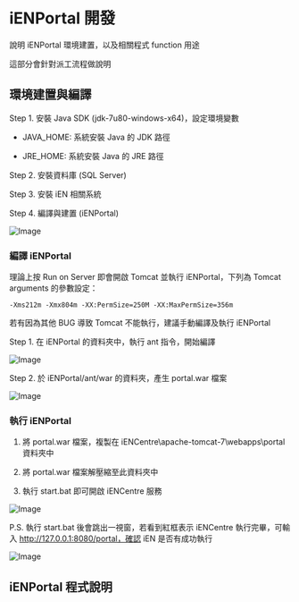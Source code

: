 # iENPortal 開發

說明 iENPortal 環境建置，以及相關程式 function 用途

這部分會針對派工流程做說明

## 環境建置與編譯

Step 1. 安裝 Java SDK (jdk-7u80-windows-x64)，設定環境變數

* JAVA_HOME: 系統安裝 Java 的 JDK 路徑

* JRE_HOME: 系統安裝 Java 的 JRE 路徑

Step 2. 安裝資料庫 (SQL Server)

Step 3. 安裝 iEN 相關系統

Step 4. 編譯與建置 (iENPortal)

![Image](iENPortal/environment.png)

### 編譯 iENPortal

理論上按 Run on Server 即會開啟 Tomcat 並執行 iENPortal，下列為 Tomcat arguments 的參數設定：

`-Xms212m -Xmx804m -XX:PermSize=250M -XX:MaxPermSize=356m`

若有因為其他 BUG 導致 Tomcat 不能執行，建議手動編譯及執行 iENPortal

Step 1. 在 iENPortal 的資料夾中，執行 ant 指令，開始編譯

![Image](iENPortal/ant.png)
 
Step 2. 於 iENPortal/ant/war 的資料夾，產生 portal.war 檔案
 
![Image](iENPortal/war.png)

### 執行 iENPortal

1. 將 portal.war 檔案，複製在 iENCentre\apache-tomcat-7\webapps\portal 資料夾中

2. 將 portal.war 檔案解壓縮至此資料夾中

3. 執行 start.bat 即可開啟 iENCentre 服務
 
![Image](iENPortal/start.png)
 
P.S. 執行 start.bat 後會跳出一視窗，若看到紅框表示 iENCentre 執行完畢，可輸入 http://127.0.0.1:8080/portal，確認 iEN 是否有成功執行

![Image](iENPortal/run.png)

## iENPortal 程式說明
